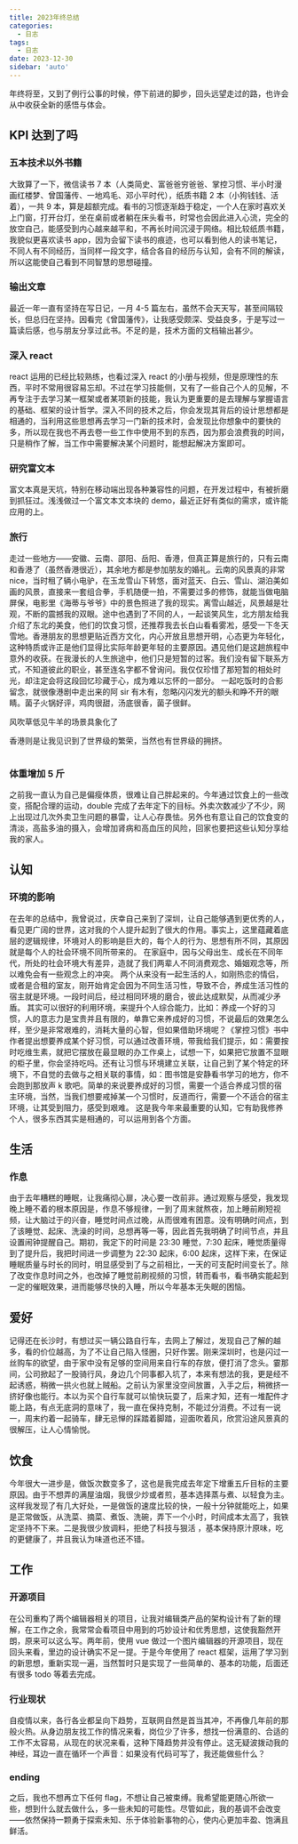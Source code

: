 ```yaml
---
title: 2023年终总结
categories:
  - 日志
tags:
  - 日志
date: 2023-12-30
sidebar: 'auto'
---
```


年终将至，又到了例行公事的时候，停下前进的脚步，回头远望走过的路，也许会从中收获全新的感悟与体会。

## KPI 达到了吗

### 五本技术以外书籍

大致算了一下，微信读书 7 本（人类简史、富爸爸穷爸爸、掌控习惯、半小时漫画红楼梦、曾国藩传、一地鸡毛、邓小平时代），纸质书籍 2 本（小狗钱钱、活着），一共 9 本，算是超额完成。看书的习惯逐渐趋于稳定，一个人在家时喜欢关上门窗，打开台灯，坐在桌前或者躺在床头看书，时常也会因此进入心流，完全的放空自己，能感受到内心越来越平和，不再长时间沉浸于网络。相比较纸质书籍，我貌似更喜欢读书 app，因为会留下读书的痕迹，也可以看到他人的读书笔记，不同人有不同经历，当同样一段文字，结合各自的经历与认知，会有不同的解读，所以这能使自己看到不同智慧的思想碰撞。

### 输出文章

最近一年一直有坚持在写日记，一月 4-5 篇左右，虽然不会天天写，甚至间隔较长，但总归在坚持。因看完《曾国藩传》，让我感受颇深、受益良多，于是写过一篇读后感，也与朋友分享过此书。不足的是，技术方面的文档输出甚少。

### 深入 react

react 运用的已经比较熟练，也看过深入 react 的小册与视频，但是原理性的东西，平时不常用很容易忘却。不过在学习技能侧，又有了一些自己个人的见解，不再专注于去学习某一框架或者某项新的技能，我认为更重要的是去理解与掌握语言的基础、框架的设计哲学。深入不同的技术之后，你会发现其背后的设计思想都是相通的，当利用这些思想再去学习一门新的技术时，会发现比你想象中的要快的多，所以现在我也不再去卷一些工作中使用不到的东西，因为那会浪费我的时间，只是稍作了解，当工作中需要解决某个问题时，能想起解决方案即可。

### 研究富文本

富文本真是天坑，特别在移动端出现各种兼容性的问题，在开发过程中，有被折磨到抓狂过。浅浅做过一个富文本文本块的 demo，最近正好有类似的需求，或许能应用的上。

### 旅行

走过一些地方——安徽、云南、邵阳、岳阳、香港，但真正算是旅行的，只有云南和香港了（虽然香港很近），其余地方都是参加朋友的婚礼。云南的风景真的非常 nice，当时租了辆小电驴，在玉龙雪山下转悠，面对蓝天、白云、雪山、湖泊美如画的风景，直接来一套组合拳，手机随便一拍，不需要过多的修饰，就能当做电脑屏保，电影里《海蒂与爷爷》中的景色照进了我的现实。离雪山越近，风景越是壮观，不断的震撼我的双眼。途中也遇到了不同的人，一起谈笑风生，北方朋友给我介绍了东北的美食，他们的饮食习惯，还推荐我去长白山看看雾凇，感受一下冬天雪地。香港朋友的思想更贴近西方文化，内心开放且思想开明，心态更为年轻化，这种特质或许正是他们显得比实际年龄更年轻的主要原因。遇见他们是这趟旅程中意外的收获。在我漫长的人生旅途中，他们只是短暂的过客。我们没有留下联系方式，不知道彼此的职业，甚至连名字都不曾询问。我仅仅珍惜了那短暂的相处时光，却注定会将这段回忆珍藏于心，成为难以忘怀的一部分。
一起吃饭时的合影留念，就很像港剧中走出来的阿 sir 有木有，忽略闪闪发光的额头和睁不开的眼睛。菌子火锅好评，鸡肉很甜，汤底很香，菌子很鲜。
<img :src="$withBase('/img/log/005/01.jpg')"  alt="" />

风吹草低见牛羊的场景具象化了
<img :src="$withBase('/img/log/005/02.jpg')"  alt="" />

香港则是让我见识到了世界级的繁荣，当然也有世界级的拥挤。

<img :src="$withBase('/img/log/005/03.jpg')"  alt="" />

### 体重增加 5 斤

之前我一直认为自己是偏瘦体质，很难让自己胖起来的。今年通过饮食上的一些改变，搭配合理的运动，double 完成了去年定下的目标。外卖次数减少了不少，网上出现过几次外卖卫生问题的暴雷，让人心存畏怯。另外也有意让自己的饮食变的清淡，高盐多油的摄入，会增加肾病和高血压的风险，回家也要把这些认知分享给我的家人。

## 认知

### 环境的影响

在去年的总结中，我曾说过，庆幸自己来到了深圳，让自己能够遇到更优秀的人，看见更广阔的世界，这对我的个人提升起到了很大的作用。事实上，这里蕴藏着底层的逻辑规律，环境对人的影响是巨大的，每个人的行为、思想有所不同，其原因就是每个人的社会环境不同所带来的。
在家庭中，因与父母出生、成长在不同年代，所处的社会环境大有差异，造就了我们两辈人不同消费观念、婚姻观念等，所以难免会有一些观念上的冲突。
两个从来没有一起生活的人，如刚热恋的情侣，或者是合租的室友，刚开始肯定会因为不同生活习性，导致不合，养成生活习性的宿主就是环境。一段时间后，经过相同环境的磨合，彼此达成默契，从而减少矛盾。
其实可以很好的利用环境，来提升个人综合能力，比如：养成一个好的习惯，人的意志力是宝贵并且有限的，单靠它来养成好的习惯，不说最后的效果怎么样，至少是非常艰难的，消耗大量的心智，但如果借助环境呢？《掌控习惯》书中作者提出想要养成某个好习惯，可以通过改善环境，带我给我们提示，如：需要按时吃维生素，就把它摆放在最显眼的办工作桌上，试想一下，如果把它放置不显眼的柜子里，你会坚持吃吗。还有让习惯与环境建立关联，让自己到了某个特定的环境下，不自觉的去做与之相关联的事情，如：图书馆是安静看书学习的地方，你不会跑到那放声 k 歌吧。简单的来说要养成好的习惯，需要一个适合养成习惯的宿主环境，当然，当我们想要戒掉某一个习惯时，反道而行，需要一个不适合的宿主环境，让其受到阻力，感受到艰难。
这是我今年来最重要的认知，它有助我修养个人，很多东西其实是相通的，可以运用到各个方面。

## 生活

### 作息

由于去年糟糕的睡眠，让我痛彻心扉，决心要一改前非。通过观察与感受，我发现晚上睡不着的根本原因是，作息不够规律，一到了周末就熬夜，加上睡前刷短视频，让大脑过于的兴奋，睡觉时间点过晚，从而很难有困意。没有明确时间点，到了该睡觉、起床、洗澡的时间，总想再等一等，因此首先我明确了时间节点，并且设置闹钟提醒自己。期初，我定下的时间是 23:30 睡觉，7:30 起床，睡觉质量得到了提升后，我把时间进一步调整为 22:30 起床，6:00 起床，这样下来，在保证睡眠质量与时长的同时，明显感受到了与之前相比，一天的可支配时间变长了。除了改变作息时间之外，也改掉了睡觉前刷视频的习惯，转而看书，看书确实能起到一定的催眠效果，进而能够尽快的入睡，所以今年基本无失眠的困恼。

## 爱好

记得还在长沙时，有想过买一辆公路自行车，去网上了解过，发现自己了解的越多，看的价位越高，为了不让自己陷入怪圈，只好作罢。刚来深圳时，也是闪过一丝购车的欲望，由于家中没有足够的空间用来自行车的存放，便打消了念头。霎那间，公司掀起了一股骑行风，身边几个同事都入坑了，本来有想法的我，更是经不起诱惑，稍微一拱火也就上贼船。之前认为家里没空间放置，入手之后，稍微挤一挤好像也能行。本以为买个自行车就可以愉快玩耍了，后来才知，还有一堆配件才能上路，有点无底洞的意味了，我一直在保持克制，不能过分消费。不过有一说一，周末约着一起骑车，肆无忌惮的踩踏着脚踏，迎面吹着风，欣赏沿途风景真的很解压，让人心情愉悦。

## 饮食

今年很大一进步是，做饭次数变多了，这也是我完成去年定下增重五斤目标的主要原因。由于不想弄的满屋油烟，我很少炒或者煎，基本选择蒸与煮、以轻食为主。这样我发现了有几大好处，一是做饭的速度比较的快，一般十分钟就能吃上，如果是正常做饭，从洗菜、摘菜、煮饭、洗碗，弄下一个小时，时间成本太高了，我铁定坚持不下来。二是我很少放调料，拒绝了科技与狠活 ，基本保持原汁原味，吃的更健康了，并且我认为味道也还不错。

## 工作

### 开源项目

在公司重构了两个编辑器相关的项目，让我对编辑类产品的架构设计有了新的理解，在工作之余，我常常会看项目中用到的巧妙设计和优秀思想，这使我豁然开朗，原来可以这么写。两年前，使用 vue 做过一个图片编辑器的开源项目，现在回头来看，里边的设计确实不足一提。于是今年使用了 react 框架，运用了学习到的新思想，重新实现一遍，当然暂时只是实现了一些简单的、基本的功能，后面还有很多 todo 等着去完成。

### 行业现状

自疫情以来，各行各业都呈向下趋势，互联网自然是首当其冲，不再像几年前的那般火热。从身边朋友找工作的情况来看，岗位少了许多，想找一份满意的、合适的工作不太容易，从现在的状况来看，这种下降趋势并没有停止。这无疑波拨动我的神经，耳边一直在循环一个声音：如果没有代码可写了，我还能做些什么？

### ending

之后，我也不想再立下任何 flag，不想让自己被束缚。我希望能更随心所欲一些，想到什么就去做什么，多一些未知的可能性。尽管如此，我的基调不会改变——依然保持一颗勇于探索未知、乐于体验新事物的心，使内心更加丰盈、饱满且鲜活。
